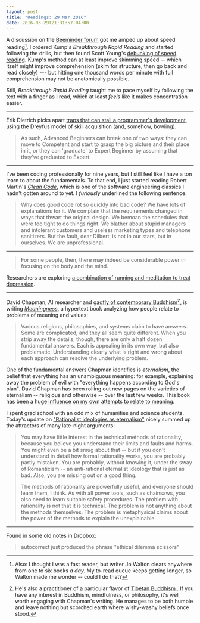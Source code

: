 ```yaml
---
layout: post
title: "Readings: 29 Mar 2016"
date: 2016-03-29T21:31:57-04:00
---
```


A discussion on the [Beeminder forum](http://forum.beeminder.com/t/speed-reading-with-peter-kump/2043/20) got me amped up about speed reading[^1]. I ordered Kump's _Breakthrough Rapid Reading_ and started following the drills, but then found Scott Young's [debunking of speed reading](https://www.scotthyoung.com/blog/2015/01/19/speed-reading-redo/ "I Was Wrong About Speed Reading"). Kump's method can at least improve skimming speed -- which itself might improve comprehension (skim for structure, then go back and read closely) --- but hitting one thousand words per minute with full comprehension may not be anatomically possible.

Still, _Breakthrough Rapid Reading_ taught me to pace myself by following the text with a finger as I read, which at least _feels_ like it makes concentration easier.

----

Erik Dietrich picks apart [traps that can stall a programmer's development](http://www.daedtech.com/how-developers-stop-learning-rise-of-the-expert-beginner/), using the Dreyfus model of skill acquisition (and, somehow, bowling).

> As such, Advanced Beginners can break one of two ways: they can move to Competent and start to grasp the big picture and their place in it, or they can 'graduate' to Expert Beginner by assuming that they've graduated to Expert.

----

I've been coding professionally for nine years, but I still feel like I have a ton learn to about the fundamentals. To that end, I just started reading Robert Martin's [_Clean Code_](http://www.amazon.com/Clean-Code-Handbook-Software-Craftsmanship/dp/0132350882), which is one of the software engineering classics I hadn't gotten around to yet. I _furiously_ underlined the following sentence:

> Why does good code rot so quickly into bad code? We have lots of explanations for it. We complain that the requirements changed in ways that thwart the original design. We bemoan the schedules that were too tight to do things right. We blather about stupid managers and intolerant customers and useless marketing types and telephone sanitizers. But the fault, dear Dilbert, is not in our stars, but in ourselves. We are unprofessional.

----

> For some people, then, there may indeed be considerable power in focusing on the body and the mind.

Researchers are exploring [a combination of running and meditation to treat depression](http://nymag.com/scienceofus/2016/03/how-running-and-meditation-change-the-brains-of-the-depressed.html%0A).

----

David Chapman, AI researcher and [gadfly of contemporary Buddhism](https://meaningness.wordpress.com/2015/09/23/buddhist-ethics-is-a-fraud/#summary)[^2], is writing [_Meaningness_](http://meaningness.com), a hypertext book analyzing how people relate to problems of meaning and values:

> Various religions, philosophies, and systems claim to have answers. Some are complicated, and they all seem quite different. When you strip away the details, though, there are only a half dozen fundamental answers. Each is appealing in its own way, but also problematic. Understanding clearly what is right and wrong about each approach can resolve the underlying problem.

One of the fundamental answers Chapman identifies is _eternalism_, the belief that everything has an unambiguous meaning: for example, explaining away the problem of evil with "everything happens according to God's plan". David Chapman has been rolling out new pages on the varieties of eternalism -- religious and otherwise -- over the last few weeks. This book has been a [huge influence on my own attempts to relate to meaning](http://www.howell.io/2016/02/10/buddhism-as-i-understand-it/).

I spent grad school with an odd mix of humanities and science students. Today's update on ["Rationalist ideologies as eternalism"](http://meaningness.com/rationalist-eternalism) nicely summed up the attractors of many late-night arguments:

> You may have little interest in the technical methods of rationality, because you believe you understand their limits and faults and harms. You might even be a bit smug about that -- but if you don't understand in detail how formal rationality works, you are probably partly mistaken. You are probably, without knowing it, under the sway of Romanticism -- an anti-rational eternalist ideology that is just as bad. Also, you are missing out on a good thing.
>
> The methods of rationality are powerfully useful, and everyone should learn them, I think. As with all power tools, such as chainsaws, you also need to learn suitable safety procedures. The problem with rationality is not that it is technical. The problem is not anything about the methods themselves. The problem is metaphysical claims about the power of the methods to explain the unexplainable.

----

Found in some old notes in Dropbox:

> autocorrect just produced the phrase "ethical dilemma scissors"

[^1]:	Also: I thought I was a fast reader, but writer Jo Walton clears anywhere from one to six books _a day_. My to-read queue keeps getting longer, so Walton made me wonder -- could I do that?

[^2]:	He's also a practitioner of a particular flavor of [Tibetan Buddhism ](http://arobuddhism.org). If you have any interest in Buddhism, mindfulness, or philosophy, it's well worth engaging with Chapman's writing. He manages to be both humble and leave nothing but scorched earth where wishy-washy beliefs once stood.
